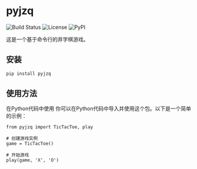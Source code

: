 # pyjzq

![Build Status](https://github.com/tianhukj/pyjzq/actions/workflows/python-package.yml/badge.svg)
![License](https://img.shields.io/github/license/tianhukj/pyjzq)
![PyPI](https://img.shields.io/pypi/v/pyjzq)

这是一个基于命令行的井字棋游戏。

## 安装

```bash
pip install pyjzq
```

## 使用方法
在Python代码中使用
你可以在Python代码中导入并使用这个包。以下是一个简单的示例：

```
from pyjzq import TicTacToe, play

# 创建游戏实例
game = TicTacToe()

# 开始游戏
play(game, 'X', 'O')
```
